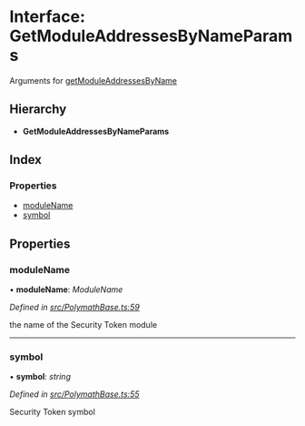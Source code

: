 # Interface: GetModuleAddressesByNameParams

Arguments for [getModuleAddressesByName](../classes/_polymathbase_.polymathbase.md#getmoduleaddressesbyname)

## Hierarchy

* **GetModuleAddressesByNameParams**

## Index

### Properties

* [moduleName](_polymathbase_.getmoduleaddressesbynameparams.md#modulename)
* [symbol](_polymathbase_.getmoduleaddressesbynameparams.md#symbol)

## Properties

###  moduleName

• **moduleName**: *ModuleName*

*Defined in [src/PolymathBase.ts:59](https://github.com/PolymathNetwork/polymath-sdk/blob/454d285/src/PolymathBase.ts#L59)*

the name of the Security Token module

___

###  symbol

• **symbol**: *string*

*Defined in [src/PolymathBase.ts:55](https://github.com/PolymathNetwork/polymath-sdk/blob/454d285/src/PolymathBase.ts#L55)*

Security Token symbol
